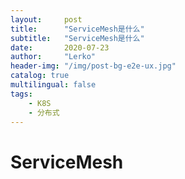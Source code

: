```yaml
---
layout:     post
title:      "ServiceMesh是什么"
subtitle:   "ServiceMesh是什么"
date:       2020-07-23
author:     "Lerko"
header-img: "/img/post-bg-e2e-ux.jpg"
catalog: true
multilingual: false
tags:
    - K8S
    - 分布式
---
```



# ServiceMesh



